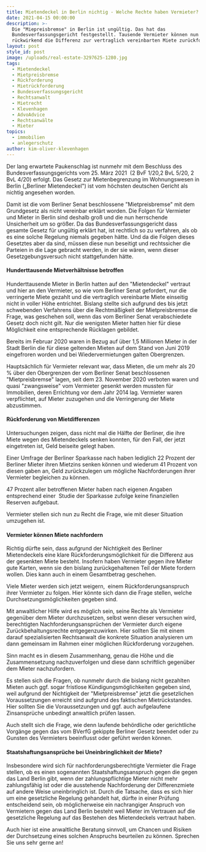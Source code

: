 ```yaml
---
title: Mietendeckel in Berlin nichtig - Welche Rechte haben Vermieter?
date: 2021-04-15 00:00:00
description: >-
  Die "Miepreisbremse" in Berlin ist ungültig. Das hat das
  Bundesverfassungsgericht festgestellt. Tausende Vermieter können nun
  rückwirkend die Differenz zur vertraglich vereinbarten Miete zurückfordern.
layout: post
style_id: post
image: /uploads/real-estate-3297625-1280.jpg
tags:
  - Mietendeckel
  - Mietpreisbremse
  - Rückforderung
  - Mietrückforderung
  - Bundesverfassungsgericht
  - Rechtsanwalt
  - Mietrecht
  - Klevenhagen
  - AdvoAdvice
  - Rechtsanwälte
  - Mieter
topics:
  - immobilien
  - anlegerschutz
author: kim-oliver-klevenhagen
---
```

Der lang erwartete Paukenschlag ist nunmehr mit dem Beschluss des Bundesverfassungsgerichts vom 25. März 2021&nbsp; (2 BvF 1/20,2 BvL 5/20, 2 BvL 4/20) erfolgt. Das Gesetz zur Mietenbegrenzung im Wohnungswesen in Berlin („Berliner Mietendeckel") ist vom höchsten deutschen Gericht als nichtig angesehen worden.

Damit ist die vom Berliner Senat beschlossene "Mietpreisbremse" mit dem Grundgesetz als nicht vereinbar erklärt worden. Die Folgen für Vermieter und Mieter in Berlin sind deshalb gro&szlig; und die nun herrschende Unsicherheit um so grö&szlig;er. Da das Bundesverfassungsgericht dass gesamte Gesetz für ungültig erklärt hat, ist rechtlich so zu verfahren, als ob es eine solche Regelung niemals gegeben hätte. Und da die Folgen dieses Gesetztes aber da sind, müssen diese nun beseitigt und rechtssicher die Parteien in die Lage gebracht werden, in der sie wären, wenn dieser Gesetzgebungsversuch nicht stattgefunden hätte.

#### Hunderttausende Mietverhältnisse betroffen

Hunderttausende Mieter in Berlin hatten auf den "Mietendeckel" vertraut und hier an den Vermieter, so wie vom Berliner Senat gefordert, nur die verringerte Miete gezahlt und die vertraglich vereinbarte Miete einseitig nicht in voller Höhe entrichtet. Bislang stellte sich aufgrund des bis jetzt schwebenden Verfahrens über die Rechtmä&szlig;igkeit der Mietpreisbremse die Frage, was geschehen soll, wenn das vom Berliner Senat verabschiedete Gesetz doch nicht gilt. Nur die wenigsten Mieter hatten hier für diese Möglichkeit eine entsprechende Rücklagen gebildet.

Bereits im Februar 2020 waren in Bezug auf über 1,5 Millionen Mieter in der Stadt Berlin die für diese geltenden Mieten auf dem Stand von Juni 2019 eingefroren worden und bei Wiedervermietungen galten Obergrenzen.

Hauptsächlich für Vermieter relevant war, dass Mieten, die um mehr als 20 % über den Obergrenzen der vom Berliner Senat beschlossenen "Mietpreisbremse" lagen, seit dem 23. November 2020 verboten waren und quasi "zwangsweise" vom Vermieter gesenkt werden mussten für Immobilien, deren Errichtung vor dem Jahr 2014 lag. Vermieter waren verpflichtet, auf Mieter zuzugehen und die Verringerung der Miete abzustimmen.

#### Rückforderung von Mietdifferenzen

Untersuchungen zeigen, dass nicht mal die Hälfte der Berliner, die ihre Miete wegen des Mietendeckels senken konnten, für den Fall, der jetzt eingetreten ist, Geld beiseite gelegt haben.

Einer Umfrage der Berliner Sparkasse nach haben lediglich 22 Prozent der Berliner Mieter ihren Mietzins senken können und wiederum 41 Prozent von diesen gaben an, Geld zurückzulegen um mögliche Nachforderungen ihrer Vermieter begleichen zu können.

47 Prozent aller betroffenen Mieter haben nach eigenen Angaben entsprechend einer &nbsp;Studie der Sparkasse zufolge keine finanziellen Reserven aufgebaut.

Vermieter stellen sich nun zu Recht die Frage, wie mit dieser Situation umzugehen ist.

#### Vermieter können Miete nachfordern

Richtig dürfte sein, dass aufgrund der Nichtigkeit des Berliner Mietendeckels eine klare Rückforderungsmöglichkeit für die Differenz aus der gesenkten Miete besteht. Insofern haben Vermieter gegen ihre Mieter gute Karten, wenn sie den bislang zurückgehaltenen Teil der Miete fordern wollen. Dies kann auch in einem Gesamtbetrag geschehen.

Viele Mieter werden sich jetzt weigern,&nbsp; einem Rückforderungsanspruch ihrer Vermieter zu folgen. Hier könnte sich dann die Frage stellen, welche Durchsetzungsmöglichkeiten gegeben sind.

Mit anwaltlicher Hilfe wird es möglich sein, seine Rechte als Vermieter gegenüber dem Mieter durchzusetzen, selbst wenn dieser versuchen wird, berechtigten Nachforderungsansprüchen der Vermieter durch eigene Zurückbehaltungsrechte entgegenzuwirken. Hier sollten Sie mit einem darauf spezialisierten Rechtsanwalt die konkrete Situation analysieren um dann gemeinsam im Rahmen einer möglichen Rückforderung vorzugehen.

Sinn macht es in diesem Zusammenhang, genau die Höhe und die Zusammensetzung nachzuverfolgen und diese dann schriftlich gegenüber dem Mieter nachzufordern.&nbsp;

Es stellen sich die Fragen, ob nunmehr durch die bislang nicht gezahlten Mieten auch ggf. sogar fristlose Kündigungsmöglichkeiten gegeben sind, weil aufgrund der Nichtigkeit der "Mietpreisbremse" jetzt die gesetzlichen Voraussetzungen erreicht sind aufgrund des faktischen Mietrückstandes. Hier sollten Sie die Voraussetzungen und ggf. auch aufgelaufene Zinsansprüche unbedingt anwaltlich prüfen lassen.&nbsp;&nbsp;

Auch stellt sich die Frage, wie denn laufende behördliche oder gerichtliche Vorgänge gegen das vom BVerfG gekippte Berliner Gesetz beendet oder zu Gunsten des Vermieters beeinflusst oder geführt werden können.

#### Staatshaftungsansprüche bei Uneinbringlichkeit der Miete?

Insbesondere wird sich für nachforderungsberechtigte Vermieter die Frage stellen, ob es einen sogenannten Staatshaftungsanspruch gegen die gegen das Land Berlin gibt, wenn der zahlungspflichtige Mieter nicht mehr zahlungsfähig ist oder die ausstehende Nachforderung der Differenzmiete auf andere Weise uneinbringlich ist. Durch die Tatsache, dass es sich hier um eine gesetzliche Regelung gehandelt hat, dürfte in einer Prüfung entscheidend sein, ob möglicherweise ein nachrangiger Anspruch von Vermietern gegen das Land Berlin besteht weil Mieter im Vertrauen auf die gesetzliche Regelung auf das Bestehen des Mietendeckels vertraut haben.

Auch hier ist eine anwaltliche Beratung sinnvoll, um Chancen und Risiken der Durchsetzung eines solchen Anspruchs beurteilen zu können. Sprechen Sie uns sehr gerne an\!
